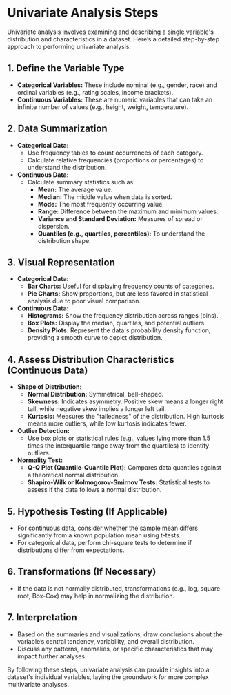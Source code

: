# Univariate Analysis Steps

Univariate analysis involves examining and describing a single variable's distribution and characteristics in a dataset. Here’s a detailed step-by-step approach to performing univariate analysis:

## 1. Define the Variable Type
   - **Categorical Variables:** These include nominal (e.g., gender, race) and ordinal variables (e.g., rating scales, income brackets).
   - **Continuous Variables:** These are numeric variables that can take an infinite number of values (e.g., height, weight, temperature).

## 2. Data Summarization
   - **Categorical Data:** 
      - Use frequency tables to count occurrences of each category.
      - Calculate relative frequencies (proportions or percentages) to understand the distribution.
   - **Continuous Data:** 
      - Calculate summary statistics such as:
        - **Mean:** The average value.
        - **Median:** The middle value when data is sorted.
        - **Mode:** The most frequently occurring value.
        - **Range:** Difference between the maximum and minimum values.
        - **Variance and Standard Deviation:** Measures of spread or dispersion.
        - **Quantiles (e.g., quartiles, percentiles):** To understand the distribution shape.

## 3. Visual Representation
   - **Categorical Data:**
      - **Bar Charts:** Useful for displaying frequency counts of categories.
      - **Pie Charts:** Show proportions, but are less favored in statistical analysis due to poor visual comparison.
   - **Continuous Data:**
      - **Histograms:** Show the frequency distribution across ranges (bins).
      - **Box Plots:** Display the median, quartiles, and potential outliers.
      - **Density Plots:** Represent the data's probability density function, providing a smooth curve to depict distribution.

## 4. Assess Distribution Characteristics (Continuous Data)
   - **Shape of Distribution:**
      - **Normal Distribution:** Symmetrical, bell-shaped.
      - **Skewness:** Indicates asymmetry. Positive skew means a longer right tail, while negative skew implies a longer left tail.
      - **Kurtosis:** Measures the "tailedness" of the distribution. High kurtosis means more outliers, while low kurtosis indicates fewer.
   - **Outlier Detection:**
      - Use box plots or statistical rules (e.g., values lying more than 1.5 times the interquartile range away from the quartiles) to identify outliers.
   - **Normality Test:**
      - **Q-Q Plot (Quantile-Quantile Plot):** Compares data quantiles against a theoretical normal distribution.
      - **Shapiro-Wilk or Kolmogorov-Smirnov Tests:** Statistical tests to assess if the data follows a normal distribution.

## 5. Hypothesis Testing (If Applicable)
   - For continuous data, consider whether the sample mean differs significantly from a known population mean using t-tests.
   - For categorical data, perform chi-square tests to determine if distributions differ from expectations.

## 6. Transformations (If Necessary)
   - If the data is not normally distributed, transformations (e.g., log, square root, Box-Cox) may help in normalizing the distribution.

## 7. Interpretation
   - Based on the summaries and visualizations, draw conclusions about the variable’s central tendency, variability, and overall distribution.
   - Discuss any patterns, anomalies, or specific characteristics that may impact further analyses.

By following these steps, univariate analysis can provide insights into a dataset's individual variables, laying the groundwork for more complex multivariate analyses.
